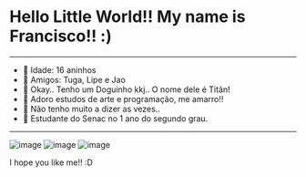 # Hello Little World!! My name is Francisco!! :)
__________________________________________________________________________________________________________________________
- 💖 Idade: 16 aninhos
- 🌱 Amigos: Tuga, Lipe e Jao
- 🐶 Okay.. Tenho um Doguinho kkj.. O nome dele é Titân!
- 🤔 Adoro estudos de arte e programação, me amarro!!
- 💬 Não tenho muito a dizer as vezes..
- 🦖 Estudante do Senac no 1 ano do segundo grau.
__________________________________________________________________________________________________________________________

![image](https://media.tenor.com/FbTWLMuy8dgAAAAj/lcv-80s-computer.gif) ![image](https://static.wikia.nocookie.net/pizzaria-freddy-fazbear/images/0/0b/Baby_Sprite_Idle.gif/revision/latest?cb=20161011172021&path-prefix=pt-br) ![image](https://media.tenor.com/8v-QEoJksxMAAAAj/eevee-dance.gif)


I hope you like me!! :D



